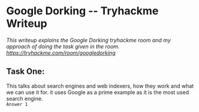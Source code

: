 # Google Dorking -- Tryhackme Writeup
*This writeup explains the Google Dorking tryhackme room and my approach of doing the task given in the room. https://tryhackme.com/room/googledorking*

## Task One:
This talks about search engines and web indexers, how they work and what we can use it for. it uses Google as a prime example as it is the most used search engine.<br>
`Answer 1`